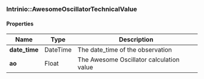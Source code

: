 

[//]: # (CLASS:Intrinio::AwesomeOscillatorTechnicalValue)

[//]: # (KIND:object)

### Intrinio::AwesomeOscillatorTechnicalValue

#### Properties

[//]: # (START_DEFINITION)

Name | Type | Description
------------ | ------------- | -------------
**date_time** | DateTime | The date_time of the observation &nbsp;
**ao** | Float | The Awesome Oscillator calculation value &nbsp;

[//]: # (END_DEFINITION)



